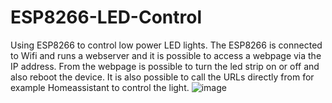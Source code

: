 # ESP8266-LED-Control
Using ESP8266 to control low power LED lights. The ESP8266 is connected to Wifi and runs a webserver and it is possible to access a webpage via the IP address.
From the webpage is possible to turn the led strip on or off and also reboot the device. It is also possible to call the URLs directly from for example Homeassistant to control the light.
![image](https://github.com/user-attachments/assets/fdbde4eb-5e9c-4eaa-9478-77b7c49086de)

